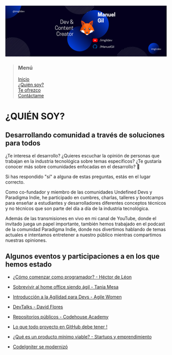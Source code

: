 ![banner](./assets/images/header.png)

> ### Menú
>
> [Inicio](./index.md) <br/>
> [¿Quién soy?](./about.md) <br/>
> [Te ofrezco](./services.md) <br/>
> [Contáctame](./contact.md) <br/>

# ¿QUIÉN SOY?

## Desarrollando comunidad a través de soluciones para todos

¿Te interesa el desarrollo? ¿Quieres escuchar la opinión de personas que trabajan en la industria tecnológica sobre temas específicos? ¿Te gustaría conocer más sobre comunidades enfocadas en el desarrollo? 🤔

Si has respondido "sí" a alguna de estas preguntas, estás en el lugar correcto.

Como co-fundador y miembro de las comunidades Undefined Devs y Paradigma Indie, he participado en cumbres, charlas, talleres y bootcamps para enseñar a estudiantes y desarrolladores diferentes conceptos técnicos y no técnicos que son parte del día a día de la industria tecnológica.

Además de las transmisiones en vivo en mi canal de YouTube, donde el invitado juega un papel importante, también hemos trabajado en el podcast de la comunidad Paradigma Indie, donde nos divertimos hablando de temas actuales e intentamos entretener a nuestro público mientras compartimos nuestras opiniones.

## Algunos eventos y participaciones a en los que hemos estado

- [¿Cómo comenzar como programador? - Héctor de Léon](https://www.youtube.com/watch?v=8SWD2s3Cxfc)

- [Sobrevivir al home office siendo ágil - Tania Mesa](https://www.youtube.com/watch?v=nRgo02WXcLs)

- [Introducción a la Agilidad para Devs - Agile Women](https://www.youtube.com/watch?v=D_WJWy404Ps)

- [DevTalks - David Flores](https://www.youtube.com/watch?v=xust1Xs3usg)

- [Repositorios públicos - Codehouse Academy](https://www.youtube.com/watch?v=l1CG7ZJ2gNs)

- [Lo que todo proyecto en GitHub debe tener !](https://www.youtube.com/watch?v=AH2oeNVW9Ig)

- [¿Qué es un producto mínimo viable? - Startups y emprendimiento](https://www.youtube.com/watch?v=sW-TzhZTNXM)

- [CodeIgniter se modernizó](https://www.youtube.com/watch?v=mmOMrquXRaA)
